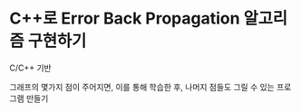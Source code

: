 # C++로 Error Back Propagation 알고리즘 구현하기

C/C++ 기반

그래프의 몇가지 점이 주어지면, 이를 통해 학습한 후, 나머지 점들도 그릴 수 있는 프로그램 만들기
